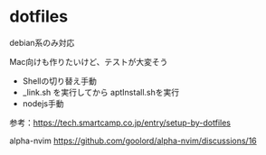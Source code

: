 # dotfiles
debian系のみ対応

Mac向けも作りたいけど、テストが大変そう
- Shellの切り替え手動
- _link.sh を実行してから aptInstall.shを実行
- nodejs手動

参考：https://tech.smartcamp.co.jp/entry/setup-by-dotfiles

alpha-nvim
https://github.com/goolord/alpha-nvim/discussions/16
